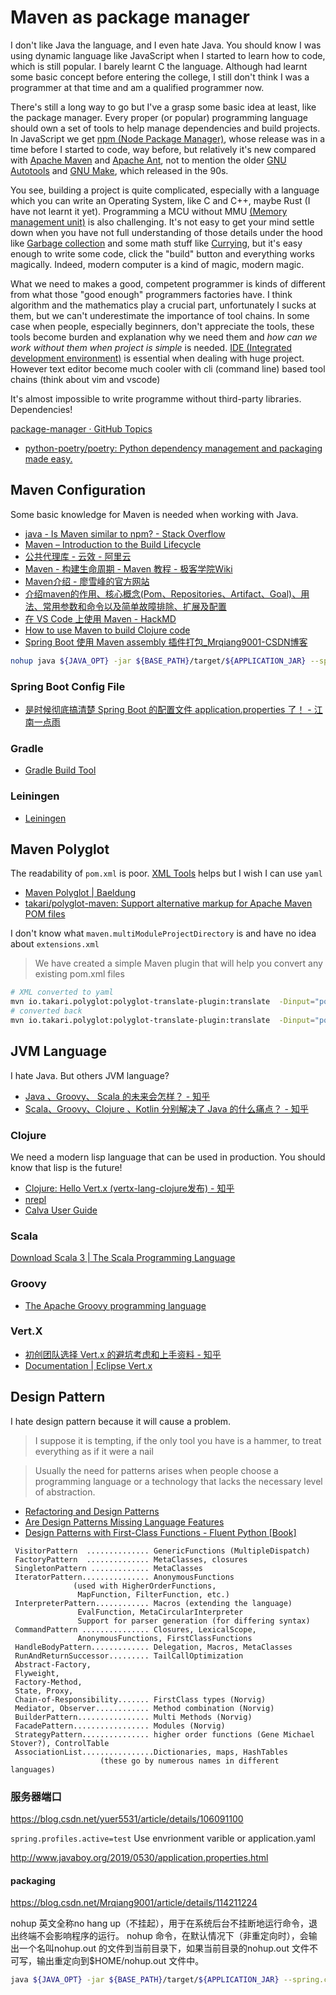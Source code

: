 # Maven as package manager
I don't like Java the language, and I even hate Java. You should know I was using dynamic language like JavaScript when I started to learn how to code, which is still popular. I barely learnt C the language. Although had learnt some basic concept before entering the college, I still don't think I was a programmer at that time and am a qualified programmer now. 

There's still a long way to go but I've a grasp some basic idea at least, like the package manager. Every proper (or popular) programming language should own a set of tools to help manage dependencies and build projects. In JavaScript we get [npm (Node Package Manager)](https://en.wikipedia.org/wiki/Npm_(software)), whose release was in a time before I started to code, way before, but relatively it's new compared with [Apache Maven](https://en.wikipedia.org/wiki/Apache_Maven) and [Apache Ant](https://en.wikipedia.org/wiki/Apache_Ant), not to mention the older [GNU Autotools](https://en.wikipedia.org/wiki/GNU_Autotools) and [GNU Make](https://en.wikipedia.org/wiki/Make_(software)), which released in the 90s. 

You see, building a project is quite complicated, especially with a language which you can write an Operating System, like C and C++, maybe Rust (I have not learnt it yet). Programming a MCU without MMU [(Memory management unit)](https://en.wikipedia.org/wiki/Memory_management_unit) is also challenging. It's not easy to get your mind settle down when you have not full understanding of those details under the hood like [Garbage collection](https://en.wikipedia.org/wiki/Garbage_collection_(computer_science)) and some math stuff like [Currying](https://stackoverflow.com/questions/36314/what-is-currying), but it's easy enough to write some code, click the "build" button and everything works magically. Indeed, modern computer is a kind of magic, modern magic. 

What we need to makes a good, competent programmer is kinds of different from what those "good enough" programmers factories have. I think algorithm and the mathematics play a crucial part, unfortunately I sucks at them, but we can't underestimate the importance of tool chains. In some case when people, especially beginners, don't appreciate the tools, these tools become burden and explanation why we need them and *how can we work without them when project is simple* is needed. [IDE (Integrated development environment)](https://en.wikipedia.org/wiki/Integrated_development_environment) is essential when dealing with huge project. However text editor become much cooler with cli (command line) based tool chains (think about vim and vscode)

It's almost impossible to write programme without third-party libraries. Dependencies! 

[package-manager · GitHub Topics](https://github.com/topics/package-manager)

- [python-poetry/poetry: Python dependency management and packaging made easy.](https://github.com/python-poetry/poetry)

## Maven Configuration
Some basic knowledge for Maven is needed when working with Java.

- [java - Is Maven similar to npm? - Stack Overflow](https://stackoverflow.com/questions/38388824/is-maven-similar-to-npm)
- [Maven – Introduction to the Build Lifecycle](http://maven.apache.org/guides/introduction/introduction-to-the-lifecycle.html)
- [公共代理库 - 云效 - 阿里云](https://help.aliyun.com/document_detail/102512.html?spm=a2c40.aliyun_maven_repo.0.0.36183054eGk3vS)
- [Maven - 构建生命周期 - Maven 教程 - 极客学院Wiki](https://wiki.jikexueyuan.com/project/maven/build-life-cycle.html)
- [Maven介绍 - 廖雪峰的官方网站](https://www.liaoxuefeng.com/wiki/1252599548343744/1309301146648610)
- [介绍maven的作用、核心概念(Pom、Repositories、Artifact、Goal)、用法、常用参数和命令以及简单故障排除、扩展及配置](https://www.trinea.cn/android/maven/)
- [在 VS Code 上使用 Maven - HackMD](https://hackmd.io/@zxcj04/vscode_maven)
- [How to use Maven to build Clojure code](http://alexott.net/en/clojure/ClojureMaven.html)
- [Spring Boot 使用 Maven assembly 插件打包_Mrqiang9001-CSDN博客](https://blog.csdn.net/Mrqiang9001/article/details/114211224)

```bash
nohup java ${JAVA_OPT} -jar ${BASE_PATH}/target/${APPLICATION_JAR} --spring.config.location=${CONFIG_DIR} > ${LOG_PATH} 2>&1 &
```
### Spring Boot Config File
- [是时候彻底搞清楚 Spring Boot 的配置文件 application.properties 了！ - 江南一点雨](http://www.javaboy.org/2019/0530/application.properties.html)
### Gradle
- [Gradle Build Tool](https://gradle.org/)
### Leiningen
- [Leiningen](https://leiningen.org/)


## Maven Polyglot

The readability of `pom.xml`  is poor. [XML Tools](https://marketplace.visualstudio.com/items?itemName=DotJoshJohnson.xml) helps but I wish I can use `yaml`

- [Maven Polyglot | Baeldung](https://www.baeldung.com/maven-polyglot)
- [takari/polyglot-maven: Support alternative markup for Apache Maven POM files](https://github.com/takari/polyglot-maven)

I don't know what `maven.multiModuleProjectDirectory` is and have no idea about `extensions.xml`

> We have created a simple Maven plugin that will help you convert any existing pom.xml files

```bash
# XML converted to yaml
mvn io.takari.polyglot:polyglot-translate-plugin:translate  -Dinput="pom.xml" -Doutput="pom.yaml"
# converted back
mvn io.takari.polyglot:polyglot-translate-plugin:translate  -Dinput="pom.yaml" -Doutput="pom.xml"
```

## JVM Language
I hate Java. But others JVM language? 

- [Java 、Groovy、 Scala 的未来会怎样？ - 知乎](https://www.zhihu.com/question/21740715)
- [Scala、Groovy、Clojure 、Kotlin 分别解决了 Java 的什么痛点？ - 知乎](https://www.zhihu.com/question/48633827)
### Clojure
We need a modern lisp language that can be used in production. You should know that lisp is the future! 

- [Clojure: Hello Vert.x (vertx-lang-clojure发布) - 知乎](https://zhuanlan.zhihu.com/p/33841273)
- [nrepl](https://github.com/nrepl/nrepl)
- [Calva User Guide](https://calva.io/)

### Scala
[Download Scala 3 | The Scala Programming Language](https://www.scala-lang.org/download/scala3.html)
### Groovy
- [The Apache Groovy programming language](https://groovy-lang.org/)
### Vert.X
- [初创团队选择 Vert.x 的避坑考虑和上手资料 - 知乎](https://zhuanlan.zhihu.com/p/33832486)
- [Documentation | Eclipse Vert.x](https://vertx.io/docs/)

## Design Pattern
I hate design pattern because it will cause a problem. 

> I suppose it is tempting, if the only tool you have is a hammer, to treat everything as if it were a nail

> Usually the need for patterns arises when people choose a programming language or a technology that lacks the necessary level of abstraction. 

- [Refactoring and Design Patterns](https://refactoring.guru/)
- [Are Design Patterns Missing Language Features](http://wiki.c2.com/?AreDesignPatternsMissingLanguageFeatures)
- [Design Patterns with First-Class Functions - Fluent Python [Book]](https://www.oreilly.com/library/view/fluent-python/9781491946237/ch06.html)

```
 VisitorPattern  .............. GenericFunctions (MultipleDispatch)
 FactoryPattern  .............. MetaClasses, closures
 SingletonPattern ............. MetaClasses
 IteratorPattern............... AnonymousFunctions 
              (used with HigherOrderFunctions, 
               MapFunction, FilterFunction, etc.)
 InterpreterPattern............ Macros (extending the language)
               EvalFunction, MetaCircularInterpreter
               Support for parser generation (for differing syntax)
 CommandPattern ............... Closures, LexicalScope, 
               AnonymousFunctions, FirstClassFunctions
 HandleBodyPattern............. Delegation, Macros, MetaClasses
 RunAndReturnSuccessor......... TailCallOptimization
 Abstract-Factory,
 Flyweight,
 Factory-Method,
 State, Proxy,
 Chain-of-Responsibility....... FirstClass types (Norvig)
 Mediator, Observer............ Method combination (Norvig)
 BuilderPattern................ Multi Methods (Norvig)
 FacadePattern................. Modules (Norvig)
 StrategyPattern............... higher order functions (Gene Michael Stover?), ControlTable
 AssociationList................Dictionaries, maps, HashTables
                    (these go by numerous names in different languages)
```


### 服务器端口

https://blog.csdn.net/yuer5531/article/details/106091100

`spring.profiles.active=test` Use envrionment varible or application.yaml

http://www.javaboy.org/2019/0530/application.properties.html
#### packaging 

https://blog.csdn.net/Mrqiang9001/article/details/114211224

nohup 英文全称no hang up（不挂起），用于在系统后台不挂断地运行命令，退出终端不会影响程序的运行。 nohup 命令，在默认情况下（非重定向时），会输出一个名叫nohup.out 的文件到当前目录下，如果当前目录的nohup.out 文件不可写，输出重定向到$HOME/nohup.out 文件中。

```bash
java ${JAVA_OPT} -jar ${BASE_PATH}/target/${APPLICATION_JAR} --spring.config.location=${CONFIG_DIR} > ${LOG_PATH} 2>&1 &
```